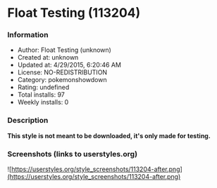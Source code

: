 # Float Testing (113204)

### Information
- Author: Float Testing (unknown)
- Created at: unknown
- Updated at: 4/29/2015, 6:20:46 AM
- License: NO-REDISTRIBUTION
- Category: pokemonshowdown
- Rating: undefined
- Total installs: 97
- Weekly installs: 0


### Description
<b>This style is not meant to be downloaded, it's only made for testing.</b>


### Screenshots (links to userstyles.org)
![https://userstyles.org/style_screenshots/113204-after.png](https://userstyles.org/style_screenshots/113204-after.png)


